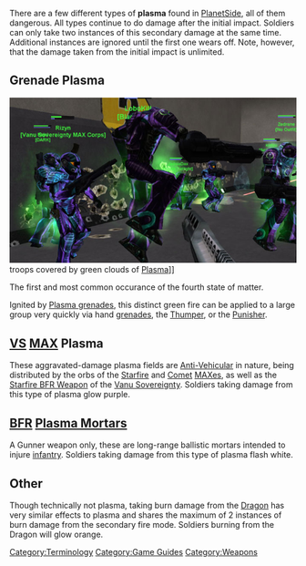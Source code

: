 There are a few different types of **plasma** found in
[PlanetSide](PlanetSide.md), all of them dangerous. All types
continue to do damage after the initial impact. Soldiers can only take
two instances of this secondary damage at the same time. Additional
instances are ignored until the first one wears off. Note, however, that
the damage taken from the initial impact is unlimited.

## Grenade Plasma

![](images/Grenade_Plasma.jpg "fig:Grenade_Plasma.jpg") troops covered by green
clouds of [Plasma](Plasma.md)\]\]

The first and most common occurance of the fourth state of matter.

Ignited by [Plasma grenades](Plasma_grenade.md), this distinct
green fire can be applied to a large group very quickly via hand
[grenades](grenade.md), the [Thumper](Thumper.md), or
the [Punisher](Punisher.md).

## [VS](Vanu_Sovereignty.md) [MAX](Mechanized_Assault_Exo-Suit.md) Plasma

These aggravated-damage plasma fields are
[Anti-Vehicular](Anti-Vehicular.md) in nature, being distributed
by the orbs of the [Starfire](Starfire.md) and
[Comet](Comet.md) [MAXes](Mechanized_Assault_Exo-Suit.md), as well as the
[Starfire BFR Weapon](<Starfire_(BFR)>) of the [Vanu
Sovereignty](Vanu_Sovereignty.md). Soldiers taking damage from
this type of plasma glow purple.

## [BFR](BattleFrame_Robotics.md) [Plasma Mortars](Plasma_Mortar.md)

A Gunner weapon only, these are long-range ballistic mortars intended to
injure [infantry](infantry.md). Soldiers taking damage from this
type of plasma flash white.

## Other

Though technically not plasma, taking burn damage from the
[Dragon](Dragon.md) has very similar effects to plasma and
shares the maximum of 2 instances of burn damage from the secondary fire
mode. Soldiers burning from the Dragon will glow orange.

[Category:Terminology](Category:Terminology.md) [Category:Game
Guides](Category:Game_Guides.md)
[Category:Weapons](Category:Weapons.md)
